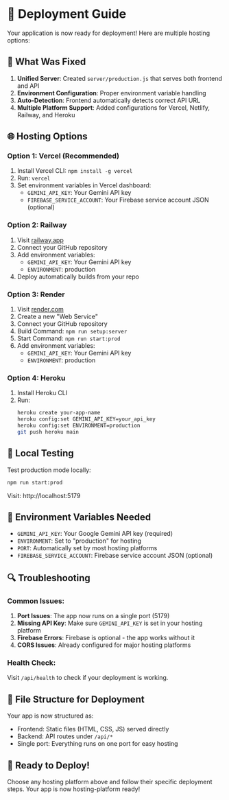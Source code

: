 # 🚀 Deployment Guide

Your application is now ready for deployment! Here are multiple hosting options:

## 🔧 What Was Fixed

1. **Unified Server**: Created `server/production.js` that serves both frontend and API
2. **Environment Configuration**: Proper environment variable handling
3. **Auto-Detection**: Frontend automatically detects correct API URL
4. **Multiple Platform Support**: Added configurations for Vercel, Netlify, Railway, and Heroku

## 🌐 Hosting Options

### Option 1: Vercel (Recommended)
1. Install Vercel CLI: `npm install -g vercel`
2. Run: `vercel`
3. Set environment variables in Vercel dashboard:
   - `GEMINI_API_KEY`: Your Gemini API key
   - `FIREBASE_SERVICE_ACCOUNT`: Your Firebase service account JSON (optional)

### Option 2: Railway
1. Visit [railway.app](https://railway.app)
2. Connect your GitHub repository
3. Add environment variables:
   - `GEMINI_API_KEY`: Your Gemini API key
   - `ENVIRONMENT`: production
4. Deploy automatically builds from your repo

### Option 3: Render
1. Visit [render.com](https://render.com)
2. Create a new "Web Service"
3. Connect your GitHub repository
4. Build Command: `npm run setup:server`
5. Start Command: `npm run start:prod`
6. Add environment variables:
   - `GEMINI_API_KEY`: Your Gemini API key
   - `ENVIRONMENT`: production

### Option 4: Heroku
1. Install Heroku CLI
2. Run:
   ```bash
   heroku create your-app-name
   heroku config:set GEMINI_API_KEY=your_api_key
   heroku config:set ENVIRONMENT=production
   git push heroku main
   ```

## 🧪 Local Testing

Test production mode locally:
```bash
npm run start:prod
```
Visit: http://localhost:5179

## 📝 Environment Variables Needed

- `GEMINI_API_KEY`: Your Google Gemini API key (required)
- `ENVIRONMENT`: Set to "production" for hosting
- `PORT`: Automatically set by most hosting platforms
- `FIREBASE_SERVICE_ACCOUNT`: Firebase service account JSON (optional)

## 🔍 Troubleshooting

### Common Issues:
1. **Port Issues**: The app now runs on a single port (5179)
2. **Missing API Key**: Make sure `GEMINI_API_KEY` is set in your hosting platform
3. **Firebase Errors**: Firebase is optional - the app works without it
4. **CORS Issues**: Already configured for major hosting platforms

### Health Check:
Visit `/api/health` to check if your deployment is working.

## 📁 File Structure for Deployment

Your app is now structured as:
- Frontend: Static files (HTML, CSS, JS) served directly
- Backend: API routes under `/api/*`
- Single port: Everything runs on one port for easy hosting

## 🎉 Ready to Deploy!

Choose any hosting platform above and follow their specific deployment steps. Your app is now hosting-platform ready!
